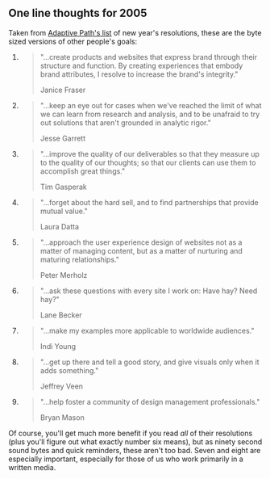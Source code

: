 <!--
title: Adaptive Path's resolutions
created: 8 January 2005 - 5:17 pm
updated: 8 January 2005 - 5:49 pm
slug: byte-sized-goals
tags: design
-->

## One line thoughts for 2005 ##

Taken from [Adaptive Path's list][] of new year's resolutions, these are the
byte sized versions of other people's goals:

1.  > "...create products and websites that express brand through their structure
    > and function. By creating experiences that embody brand attributes, I
    > resolve to increase the brand's integrity."
    >
    > Janice Fraser

2.  > "...keep an eye out for cases when we've reached the limit of what we can
    > learn from research and analysis, and to be unafraid to try out solutions
    > that aren't grounded in analytic rigor."
    >
    > Jesse Garrett

3.  > "...improve the quality of our deliverables so that they measure up to
    > the quality of our thoughts; so that our clients can use them to accomplish
    > great things."
    >
    > Tim Gasperak

4.  > "...forget about the hard sell, and to find partnerships that provide
    > mutual value."
    >
    > Laura Datta

5.  > "...approach the user experience design of websites not as a matter of
    > managing content, but as a matter of nurturing and maturing relationships."
    >
    > Peter Merholz

6.  > "...ask these questions with every site I work on: Have hay? Need hay?"
    >
    > Lane Becker

7.  > "...make my examples more applicable to worldwide audiences."
    >
    > Indi Young

8.  > "...get up there and tell a good story, and give visuals only when it adds
    > something."
    >
    > Jeffrey Veen

9.  > "...help foster a community of design management professionals."
    >
    > Bryan Mason

Of course, you'll get much more benefit if you read _all_ of their resolutions
(plus you'll figure out what exactly number six means), but as ninety second
sound bytes and quick reminders, these aren't too bad. Seven and eight are
especially important, especially for those of us who work primarily in a
written media.

[Adaptive Path's list]: http://www.adaptivepath.com/publications/essays/archives/000372.php "Various (Adaptive Path): nine resolutions for 2005"
